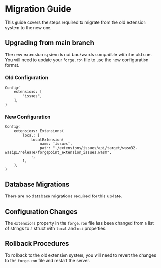 # Migration Guide

This guide covers the steps required to migrate from the old extension system to the new one.

## Upgrading from main branch

The new extension system is not backwards compatible with the old one. You will need to update your `forge.ron` file to use the new configuration format.

### Old Configuration

```ron
Config(
    extensions: [
        "issues",
    ],
)
```

### New Configuration

```ron
Config(
    extensions: Extensions(
        local: [
            LocalExtension(
                name: "issues",
                path: "./extensions/issues/api/target/wasm32-wasip1/release/forgepoint_extension_issues.wasm",
            ),
        ],
    ),
)
```

## Database Migrations

There are no database migrations required for this update.

## Configuration Changes

The `extensions` property in the `forge.ron` file has been changed from a list of strings to a struct with `local` and `oci` properties.

## Rollback Procedures

To rollback to the old extension system, you will need to revert the changes to the `forge.ron` file and restart the server.
